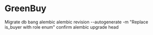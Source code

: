 # GreenBuy
Migrate db bang alembic
alembic revision --autogenerate -m "Replace is_buyer with role enum"
confirm
alembic upgrade head

